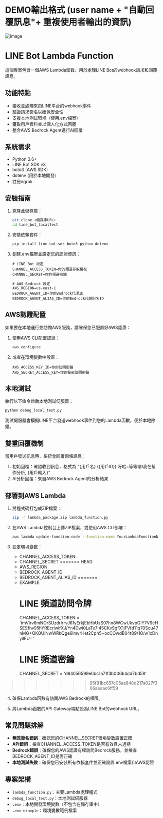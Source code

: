 # DEMO輸出格式 (user name + "自動回覆訊息"+ 重複使用者輸出的資訊)

![image](https://github.com/user-attachments/assets/78cfdd02-c0e5-49c5-be8c-55f6d8ef89db)


# LINE Bot Lambda Function

這個專案包含一個AWS Lambda函數，用於處理LINE Bot的webhook請求和回覆訊息。

## 功能特點

- 接收並處理來自LINE平台的webhook事件
- 驗證請求簽名以確保安全性
- 支援本地測試環境（使用.env檔案）
- 獲取用戶資料並以個人化方式回覆
- 整合AWS Bedrock Agent進行AI回覆

## 系統需求

- Python 3.6+
- LINE Bot SDK v3
- boto3 (AWS SDK)
- dotenv (用於本地開發)
- 註冊ngrok

## 安裝指南

1. 克隆此儲存庫：
   ```bash
   git clone <儲存庫URL>
   cd line_bot_localtest
   ```

2. 安裝依賴套件：
   ```bash
   pip install line-bot-sdk boto3 python-dotenv
   ```

3. 創建.env檔案並設定您的認證資訊：
   ```
   # LINE Bot 設定
   CHANNEL_ACCESS_TOKEN=你的頻道存取權杖
   CHANNEL_SECRET=你的頻道密鑰
   
   # AWS Bedrock 設定
   AWS_REGION=us-east-1
   BEDROCK_AGENT_ID=你的Bedrock代理ID
   BEDROCK_AGENT_ALIAS_ID=你的Bedrock代理別名ID
   ```

## AWS認證配置

如果要在本地運行並訪問AWS服務，請確保您已配置好AWS認證：

1. 使用AWS CLI配置認證：
   ```bash
   aws configure
   ```

2. 或者在環境變數中設置：
   ```
   AWS_ACCESS_KEY_ID=你的訪問密鑰
   AWS_SECRET_ACCESS_KEY=你的秘密訪問密鑰
   ```

## 本地測試

執行以下命令啟動本地測試伺服器：
```bash
python debug_local_test.py
```

測試伺服器會模擬LINE平台發送webhook事件到您的Lambda函數，便於本地除錯。

## 雙重回覆機制

當用戶發送訊息時，系統會回覆兩條訊息：
1. 初始回覆：確認收到訊息，格式為 "{用戶名} ({用戶ID}) 呀哈~等等唷!我在幫你分析, {用戶輸入}"
2. AI分析回覆：來自AWS Bedrock Agent的分析結果

## 部署到AWS Lambda

1. 將程式碼打包成ZIP檔案：
   ```bash
   zip -r lambda_package.zip lambda_function.py
   ```

2. 在AWS Lambda控制台上傳ZIP檔案，或使用AWS CLI部署：
   ```bash
   aws lambda update-function-code --function-name YourLambdaFunctionName --zip-file fileb://lambda_package.zip
   ```

3. 設定環境變數：
   - CHANNEL_ACCESS_TOKEN
   - CHANNEL_SECRET
<<<<<<< HEAD
   - AWS_REGION
   - BEDROCK_AGENT_ID
   - BEDROCK_AGENT_ALIAS_ID
=======
   - EXAMPLE
      # LINE 頻道訪問令牌
      CHANNEL_ACCESS_TOKEN = 'tmVirv6mNOrSUzdrIrrvJ61yErkjEbHbUsS07hn8WCwUkvpGIY7V9cHSESfhv95hYREcrlwifXJ/Yn4Dwi0LaTe7l45CKvSgfX1jFVfd11q70Sou47nMG+QKQUiNwWRkQge6ImvrHet2Cph5+ocCOwdB04t89/1O/w1cDnyilFU='
      # LINE 頻道密鑰
      CHANNEL_SECRET = 'd94056599e0bc1a71f3b006b4dd7bd58'
>>>>>>> 95f81bc657c05ae848d217a027f306aeaac6ff59

4. 確保Lambda函數有訪問AWS Bedrock的權限。

5. 將Lambda函數的API Gateway端點設為LINE Bot的webhook URL。

## 常見問題排解

- **無效簽名錯誤**：確認您的CHANNEL_SECRET環境變數設置正確
- **API錯誤**：檢查CHANNEL_ACCESS_TOKEN是否有效且未過期
- **Bedrock錯誤**：確保您的AWS認證有權訪問Bedrock服務，並檢查BEDROCK_AGENT_ID是否正確
- **本地測試失敗**：確保您已安裝所有依賴套件並正確設置.env檔案和AWS認證

## 專案架構

- `lambda_function.py`：主要Lambda處理程式
- `debug_local_test.py`：本地測試伺服器
- `.env`：本地開發環境變數（不包含在儲存庫中）
- `.env-example`：環境變數範例檔案
